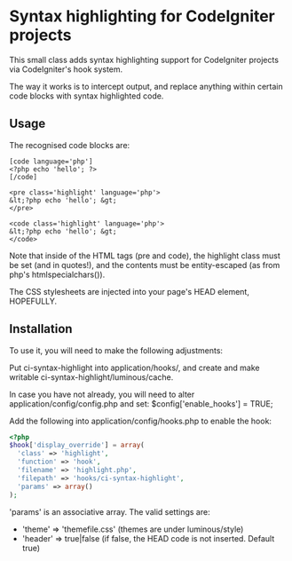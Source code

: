 # Syntax highlighting for CodeIgniter projects

This small class adds syntax highlighting support for CodeIgniter projects
via CodeIgniter's hook system.

The way it works is to intercept output, and replace anything within certain
code blocks with syntax highlighted code.

## Usage

The recognised code blocks are:

```
[code language='php']
<?php echo 'hello'; ?>
[/code]

<pre class='highlight' language='php'>
&lt;?php echo 'hello'; &gt;
</pre>

<code class='highlight' language='php'>
&lt;?php echo 'hello'; &gt;
</code>
```

Note that inside of the HTML tags (pre and code), the highlight class must be
set (and in quotes!), and the contents must be entity-escaped
(as from php's htmlspecialchars()).

The CSS stylesheets are injected into your page's HEAD element, HOPEFULLY.

## Installation

To use it, you will need to make the following adjustments:

Put ci-syntax-highlight into application/hooks/, and create and make writable
ci-syntax-highlight/luminous/cache.

In case you have not already, you will need to alter
application/config/config.php and set: $config['enable_hooks'] = TRUE;

Add the following into application/config/hooks.php to enable the hook:

```php
<?php
$hook['display_override'] = array(
  'class' => 'highlight',
  'function' => 'hook',
  'filename' => 'highlight.php',
  'filepath' => 'hooks/ci-syntax-highlight',
  'params' => array()
);
```

'params' is an associative array. The valid settings are:

 + 'theme' => 'themefile.css' (themes are under luminous/style)
 + 'header' => true|false (if false, the HEAD code is not inserted. Default 
  true)



